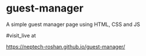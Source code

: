 # guest-manager
 A simple guest manager page using HTML, CSS and JS

 #visit_live at 
 
 https://neptech-roshan.github.io/guest-manager/
